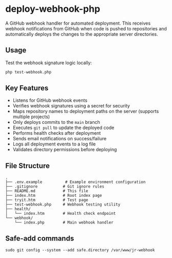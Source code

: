 # deploy-webhook-php

A GitHub webhook handler for automated deployment. This receives webhook notifications from GitHub when code is pushed to repositories and automatically deploys the changes to the appropriate server directories.

## Usage

Test the webhook signature logic locally:

```bash
php test-webhook.php
```

## Key Features

- Listens for GitHub webhook events
- Verifies webhook signatures using a secret for security
- Maps repository names to deployment paths on the server (supports multiple projects)
- Only deploys commits to the `main` branch
- Executes `git pull` to update the deployed code
- Performs health checks after deployment
- Sends email notifications on success/failure
- Logs all deployment events to a log file
- Validates directory permissions before deploying

## File Structure

```
.
├── .env.example          # Example environment configuration
├── .gitignore           # Git ignore rules
├── README.md            # This file
├── index.htm            # Root index page
├── tryit.htm            # Test page
├── test-webhook.php     # Webhook testing utility
├── health/
│   └── index.htm        # Health check endpoint
└── webhook/
    └── index.php        # Main webhook handler
```

## Safe-add commands

`sudo git config --system --add safe.directory /var/www/jr-webhook`

